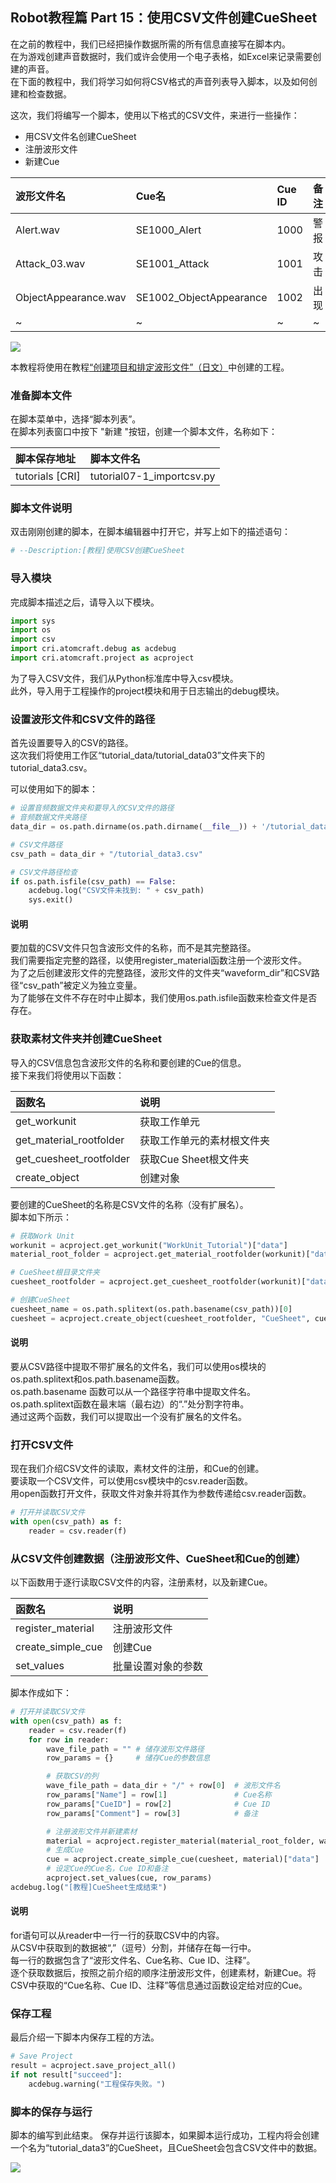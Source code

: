 ## Robot教程篇 Part 15：使用CSV文件创建CueSheet

在之前的教程中，我们已经把操作数据所需的所有信息直接写在脚本内。<br/>
在为游戏创建声音数据时，我们或许会使用一个电子表格，如Excel来记录需要创建的声音。<br/>
在下面的教程中，我们将学习如何将CSV格式的声音列表导入脚本，以及如何创建和检查数据。<br/>

这次，我们将编写一个脚本，使用以下格式的CSV文件，来进行一些操作：
* 用CSV文件名创建CueSheet
* 注册波形文件
* 新建Cue

| 波形文件名           | Cue名                   | Cue ID | 备注 |
|:---------------------|:------------------------|:-------|:-----|
| Alert.wav            | SE1000_Alert            | 1000   | 警报 |
| Attack_03.wav        | SE1001_Attack           | 1001   | 攻击 |
| ObjectAppearance.wav | SE1002_ObjectAppearance | 1002   | 出现 |
| ~                    | ~                       | ~      | ~    |

![](https://game.criware.jp/wp-content/uploads/2020/11/robot_14_01.png)

本教程将使用在教程<a href="https://game.criware.jp/learn/tutorial/atomcraft/atomcraft_robot_06/" target="_blank">“创建项目和排定波形文件”（日文）</a>中创建的工程。

### 准备脚本文件
在脚本菜单中，选择“脚本列表”。<br/>
在脚本列表窗口中按下 "新建 "按钮，创建一个脚本文件，名称如下：

| 脚本保存地址     | 脚本文件名                                |
|:-----------------|:------------------------------------------|
| tutorials [CRI]  | tutorial07-1_importcsv.py                 |

### 脚本文件说明
双击刚刚创建的脚本，在脚本编辑器中打开它，并写上如下的描述语句：

```python
# --Description:[教程]使用CSV创建CueSheet
```

### 导入模块
完成脚本描述之后，请导入以下模块。

```python
import sys
import os
import csv
import cri.atomcraft.debug as acdebug
import cri.atomcraft.project as acproject
```

为了导入CSV文件，我们从Python标准库中导入csv模块。<br/>
此外，导入用于工程操作的project模块和用于日志输出的debug模块。

### 设置波形文件和CSV文件的路径
首先设置要导入的CSV的路径。<br/>
这次我们将使用工作区“tutorial_data/tutorial_data03”文件夹下的tutorial_data3.csv。

可以使用如下的脚本：

```python
# 设置音频数据文件夹和要导入的CSV文件的路径
# 音频数据文件夹路径
data_dir = os.path.dirname(os.path.dirname(__file__)) + '/tutorial_data/tutorial_data03'

# CSV文件路径
csv_path = data_dir + "/tutorial_data3.csv"

# CSV文件路径检查
if os.path.isfile(csv_path) == False:
    acdebug.log("CSV文件未找到: " + csv_path)
    sys.exit()
```

#### 说明
要加载的CSV文件只包含波形文件的名称，而不是其完整路径。<br/>
我们需要指定完整的路径，以使用register_material函数注册一个波形文件。<br/>
为了之后创建波形文件的完整路径，波形文件的文件夹“waveform_dir”和CSV路径“csv_path”被定义为独立变量。<br/>
为了能够在文件不存在时中止脚本，我们使用os.path.isfile函数来检查文件是否存在。

### 获取素材文件夹并创建CueSheet
导入的CSV信息包含波形文件的名称和要创建的Cue的信息。<br/>
接下来我们将使用以下函数：

| 函数名                  | 说明              |
|:------------------------|:------------------|
| get_workunit            | 获取工作单元          |
| get_material_rootfolder | 获取工作单元的素材根文件夹   |
| get_cuesheet_rootfolder | 获取Cue Sheet根文件夹 |
| create_object           | 创建对象            |

要创建的CueSheet的名称是CSV文件的名称（没有扩展名）。<br/>
脚本如下所示：

```python
# 获取Work Unit
workunit = acproject.get_workunit("WorkUnit_Tutorial")["data"]
material_root_folder = acproject.get_material_rootfolder(workunit)["data"]

# CueSheet根目录文件夹
cuesheet_rootfolder = acproject.get_cuesheet_rootfolder(workunit)["data"]

# 创建CueSheet
cuesheet_name = os.path.splitext(os.path.basename(csv_path))[0]
cuesheet = acproject.create_object(cuesheet_rootfolder, "CueSheet", cuesheet_name)["data"]
```

#### 说明
要从CSV路径中提取不带扩展名的文件名，我们可以使用os模块的os.path.splitext和os.path.basename函数。<br/>
os.path.basename 函数可以从一个路径字符串中提取文件名。<br/>
os.path.splitext函数在最末端（最右边）的“.”处分割字符串。<br/>
通过这两个函数，我们可以提取出一个没有扩展名的文件名。

### 打开CSV文件
现在我们介绍CSV文件的读取，素材文件的注册，和Cue的创建。<br/>
要读取一个CSV文件，可以使用csv模块中的csv.reader函数。<br/>
用open函数打开文件，获取文件对象并将其作为参数传递给csv.reader函数。

```python
# 打开并读取CSV文件
with open(csv_path) as f:
    reader = csv.reader(f)
```

### 从CSV文件创建数据（注册波形文件、CueSheet和Cue的创建）
以下函数用于逐行读取CSV文件的内容，注册素材，以及新建Cue。

| 函数名            | 说明        |
|:------------------|:------------|
| register_material | 注册波形文件    |
| create_simple_cue | 创建Cue     |
| set_values        | 批量设置对象的参数 |

脚本作成如下：

```python
# 打开并读取CSV文件
with open(csv_path) as f:
    reader = csv.reader(f)
    for row in reader:
        wave_file_path = "" # 储存波形文件路径
        row_params = {}     # 储存Cue的参数信息

        # 获取CSV的列
        wave_file_path = data_dir + "/" + row[0]  # 波形文件名
        row_params["Name"] = row[1]               # Cue名称
        row_params["CueID"] = row[2]              # Cue ID
        row_params["Comment"] = row[3]            # 备注

        # 注册波形文件并新建素材
        material = acproject.register_material(material_root_folder, wave_file_path)["data"]
        # 生成Cue
        cue = acproject.create_simple_cue(cuesheet, material)["data"]
        # 设定Cue的Cue名，Cue ID和备注
        acproject.set_values(cue, row_params)
acdebug.log("[教程]CueSheet生成结束")
```

#### 说明
for语句可以从reader中一行一行的获取CSV中的内容。<br/>
从CSV中获取到的数据被“,”（逗号）分割，并储存在每一行中。<br/>
每一行的数据包含了“波形文件名、Cue名称、Cue ID、注释”。<br/>
逐个获取数据后，按照之前介绍的顺序注册波形文件，创建素材，新建Cue。将CSV中获取的“Cue名称、Cue ID、注释”等信息通过函数设定给对应的Cue。

### 保存工程
最后介绍一下脚本内保存工程的方法。
```python
# Save Project
result = acproject.save_project_all()
if not result["succeed"]:
    acdebug.warning("工程保存失败。")
```

### 脚本的保存与运行
脚本的编写到此结束。
保存并运行该脚本，如果脚本运行成功，工程内将会创建一个名为“tutorial_data3”的CueSheet，且CueSheet会包含CSV文件中的数据。

![](https://game.criware.jp/wp-content/uploads/2020/11/robot_14_02.png)

